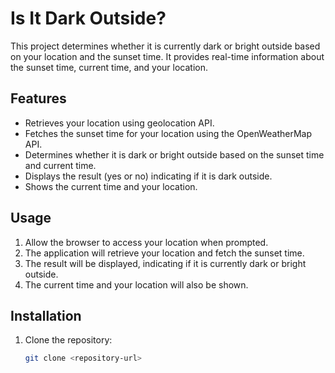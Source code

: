 # Is It Dark Outside?

This project determines whether it is currently dark or bright outside based on your location and the sunset time. It provides real-time information about the sunset time, current time, and your location.

## Features

- Retrieves your location using geolocation API.
- Fetches the sunset time for your location using the OpenWeatherMap API.
- Determines whether it is dark or bright outside based on the sunset time and current time.
- Displays the result (yes or no) indicating if it is dark outside.
- Shows the current time and your location.

## Usage

1. Allow the browser to access your location when prompted.
2. The application will retrieve your location and fetch the sunset time.
3. The result will be displayed, indicating if it is currently dark or bright outside.
4. The current time and your location will also be shown.

## Installation

1. Clone the repository:

   ```bash
   git clone <repository-url>


